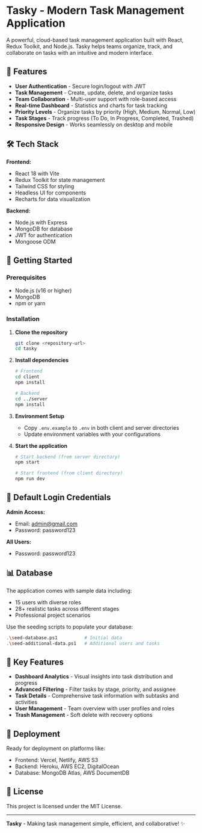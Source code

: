 # Tasky - Modern Task Management Application

A powerful, cloud-based task management application built with React, Redux Toolkit, and Node.js. Tasky helps teams organize, track, and collaborate on tasks with an intuitive and modern interface.

## 🚀 Features

- **User Authentication** - Secure login/logout with JWT
- **Task Management** - Create, update, delete, and organize tasks
- **Team Collaboration** - Multi-user support with role-based access
- **Real-time Dashboard** - Statistics and charts for task tracking
- **Priority Levels** - Organize tasks by priority (High, Medium, Normal, Low)
- **Task Stages** - Track progress (To Do, In Progress, Completed, Trashed)
- **Responsive Design** - Works seamlessly on desktop and mobile

## 🛠 Tech Stack

**Frontend:**
- React 18 with Vite
- Redux Toolkit for state management
- Tailwind CSS for styling
- Headless UI for components
- Recharts for data visualization

**Backend:**
- Node.js with Express
- MongoDB for database
- JWT for authentication
- Mongoose ODM

## 🎯 Getting Started

### Prerequisites
- Node.js (v16 or higher)
- MongoDB
- npm or yarn

### Installation

1. **Clone the repository**
   ```bash
   git clone <repository-url>
   cd tasky
   ```

2. **Install dependencies**
   ```bash
   # Frontend
   cd client
   npm install
   
   # Backend
   cd ../server
   npm install
   ```

3. **Environment Setup**
   - Copy `.env.example` to `.env` in both client and server directories
   - Update environment variables with your configurations

4. **Start the application**
   ```bash
   # Start backend (from server directory)
   npm start
   
   # Start frontend (from client directory)
   npm run dev
   ```

## 🔑 Default Login Credentials

**Admin Access:**
- Email: admin@gmail.com
- Password: password123

**All Users:**
- Password: password123

## 📊 Database

The application comes with sample data including:
- 15 users with diverse roles
- 28+ realistic tasks across different stages
- Professional project scenarios

Use the seeding scripts to populate your database:
```bash
.\seed-database.ps1          # Initial data
.\seed-additional-data.ps1   # Additional users and tasks
```

## 🎨 Key Features

- **Dashboard Analytics** - Visual insights into task distribution and progress
- **Advanced Filtering** - Filter tasks by stage, priority, and assignee
- **Task Details** - Comprehensive task information with subtasks and activities
- **User Management** - Team overview with user profiles and roles
- **Trash Management** - Soft delete with recovery options

## 🚀 Deployment

Ready for deployment on platforms like:
- Frontend: Vercel, Netlify, AWS S3
- Backend: Heroku, AWS EC2, DigitalOcean
- Database: MongoDB Atlas, AWS DocumentDB

## 📝 License

This project is licensed under the MIT License.

---

**Tasky** - Making task management simple, efficient, and collaborative! ✨
